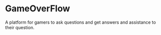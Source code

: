 # GameOverFlow
A platform for gamers to ask questions and get answers and assistance to their question.
